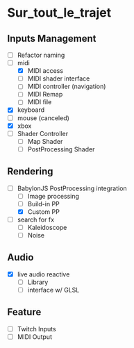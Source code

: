 # Sur_tout_le_trajet

## Inputs Management

- [ ] Refactor naming 
- [ ] midi
  - [x] MIDI access
  - [ ] MIDI shader interface
  - [ ] MIDI controller (navigation)
  - [ ] MIDI Remap
  - [ ] MIDI file
- [x] keyboard
- [ ] mouse (canceled)
- [x] xbox
- [ ] Shader Controller
  - [ ] Map Shader
  - [ ] PostProcessing Shader

## Rendering

- [ ] BabylonJS PostProcessing integration
  - [ ] Image processing
  - [ ] Build-in PP
  - [x] Custom PP
- [ ] search for fx
  - [ ] Kaleidoscope
  - [ ] Noise

## Audio

- [X] live audio reactive
  - [ ] Library
  - [ ] interface w/ GLSL

## Feature
- [ ] Twitch Inputs
- [ ] MIDI Output

